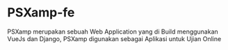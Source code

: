 # PSXamp-fe
PSXamp merupakan sebuah Web Application yang di Build menggunakan VueJs dan Django, PSXamp digunakan sebagai Aplikasi untuk Ujian Online
